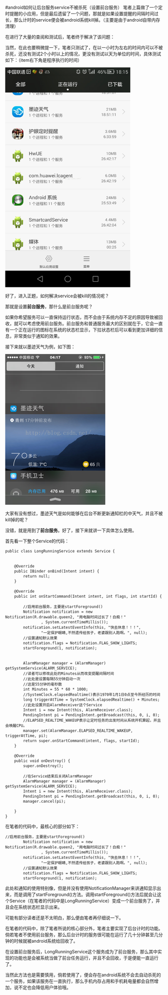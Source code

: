 #android如何让后台服务service不被杀死（设置前台服务）
笔者上篇做了一个定时提醒的小应用，但是最后遗留了一个问题，那就是如果设置提醒的间隔时间过长，那么计时的service便会被android系统kill掉。（主要是由于android自带内存清理）

在进行了大量的查阅和测试后，笔者终于解决了该问题：



当然，在此也要稍微提一下，笔者只测试了，在以一小时为左右的时间内可以不被杀死，还没有测试2个小时以上的情况，更没有测试以天为单位的时间，具体测试如下：（item右下角是程序执行的时间）



<img src="https://raw.githubusercontent.com/Double2hao/xujiajia_blog/main/img/16210040138990.png" width="400" height="700" alt="">  





好了，进入正题，如何解决service会被kill的情况呢？

那就是设置**前台服务**，那什么是前台服务呢？

如果你希望服务可以一直保持运行状态，而不会由于系统内存不足的原因导致被回收，就可以考虑使用前台服务。前台服务和普通服务最大的区别就在于，它会一直有一个正在运行的图标在系统的状态栏显示，下拉状态栏后可以看到更加详细的信息，非常类似于通知的效果。



接下来就以墨迹天气为例，如下图：



<img src="https://raw.githubusercontent.com/Double2hao/xujiajia_blog/main/img/16210040140911.png" alt="">



大家有没有想过，墨迹天气是如何能够在后台不断更新通知栏的中天气，并且不被kill掉的呢？

没错，就是用到了**前台服务**。好了，接下来就讲一下具体怎么使用。



首先看一下整个Service的代码：





```
public class LongRunningService extends Service {


    @Override
    public IBinder onBind(Intent intent) {
        return null;
    }

    @Override
    public int onStartCommand(Intent intent, int flags, int startId) {

        //启用前台服务，主要是startForeground()
        Notification notification = new Notification(R.drawable.queen2, "用电脑时间过长了！白痴！"
                , System.currentTimeMillis());
        notification.setLatestEventInfo(this, "快去休息！！！",
                "一定保护眼睛,不然遗传给孩子，老婆跟别人跑啊。", null);
        //设置通知默认效果
        notification.flags = Notification.FLAG_SHOW_LIGHTS;
        startForeground(1, notification);


        AlarmManager manager = (AlarmManager) getSystemService(ALARM_SERVICE);
        //读者可以修改此处的Minutes从而改变提醒间隔时间
        //此处是设置每隔55分钟启动一次
        //这是55分钟的毫秒数
        int Minutes = 55 * 60 * 1000;
        //SystemClock.elapsedRealtime()表示1970年1月1日0点至今所经历的时间
        long triggerAtTime = SystemClock.elapsedRealtime() + Minutes;
        //此处设置开启AlarmReceiver这个Service
        Intent i = new Intent(this, AlarmReceiver.class);
        PendingIntent pi = PendingIntent.getBroadcast(this, 0, i, 0);
        //ELAPSED_REALTIME_WAKEUP表示让定时任务的出发时间从系统开机算起，并且会唤醒CPU。
        manager.set(AlarmManager.ELAPSED_REALTIME_WAKEUP, triggerAtTime, pi);
        return super.onStartCommand(intent, flags, startId);
    }

    @Override
    public void onDestroy() {
        super.onDestroy();

        //在Service结束后关闭AlarmManager
        AlarmManager manager = (AlarmManager) getSystemService(ALARM_SERVICE);
        Intent i = new Intent(this, AlarmReceiver.class);
        PendingIntent pi = PendingIntent.getBroadcast(this, 0, i, 0);
        manager.cancel(pi);

    }
}
```





在笔者的代码中，最核心的部分如下：





```
//启用前台服务，主要是startForeground()
        Notification notification = new Notification(R.drawable.queen2, "用电脑时间过长了！白痴！"
                , System.currentTimeMillis());
        notification.setLatestEventInfo(this, "快去休息！！！",
                "一定保护眼睛,不然遗传给孩子，老婆跟别人跑啊。", null);
        //设置通知默认效果
        notification.flags = Notification.FLAG_SHOW_LIGHTS;
        startForeground(1, notification);
```



此处和通知的使用特别像，但是并没有使用NotificationManager来讲通知显示出来，而是调用了startForeground()方法。调用startForeground()方法后就会让这个Service（在笔者的代码中是LongRunningService）变成一个前台服务了，并且会在系统状态栏显示出来。



可能有部分读者还是不太明白，那么便由笔者再仔细说一下。

在笔者的代码中，除了笔者所说的核心部分外，笔者主要实现了后台计时的功能。倘若笔者不使用前台服务，那么后台计时的服务很可能在运行了几十分钟甚至几分钟的时候就被android系统给回收了。

在设置前台服务后，LongRunningService这个服务成为了前台服务，那么其中实现的功能也是会被系统当做了前台任务运行，并且不会回收，于是便能一直运行了。



当然此方法也是需要慎用，倘若使用了，便会存在android系统不会去自动杀死的一个服务，如果该服务在一直执行，那么手机内存占用和手机耗电量都会自然增加，说不定也会降低用户体验哦。



